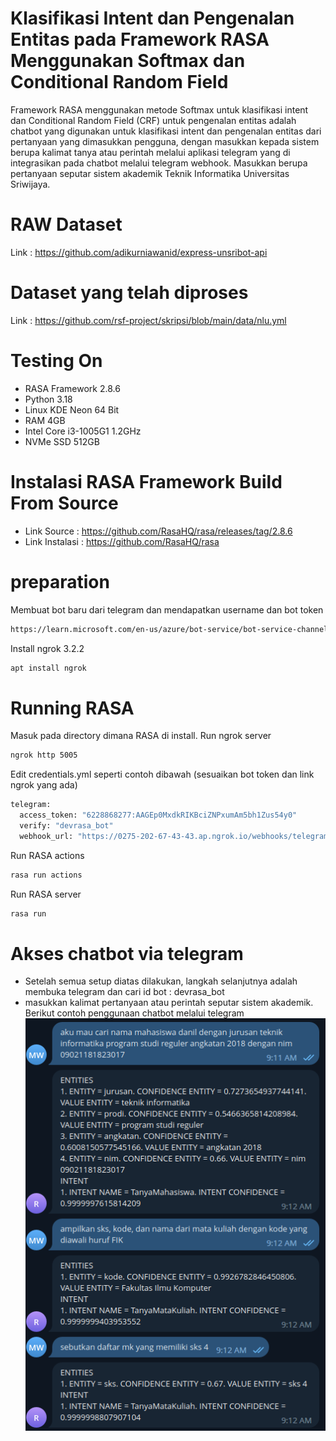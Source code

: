 # Klasifikasi Intent dan Pengenalan Entitas pada Framework RASA Menggunakan Softmax dan Conditional Random Field
Framework RASA menggunakan metode Softmax untuk klasifikasi intent dan Conditional Random Field (CRF) untuk pengenalan entitas adalah chatbot yang digunakan untuk klasifikasi intent dan pengenalan entitas dari pertanyaan yang dimasukkan pengguna, dengan masukkan kepada sistem berupa kalimat tanya atau perintah melalui aplikasi telegram yang di integrasikan pada chatbot melalui telegram webhook. Masukkan berupa pertanyaan seputar sistem akademik Teknik Informatika Universitas Sriwijaya.

# RAW Dataset
Link : https://github.com/adikurniawanid/express-unsribot-api

# Dataset yang telah diproses
Link : https://github.com/rsf-project/skripsi/blob/main/data/nlu.yml

# Testing On
- RASA Framework 2.8.6
- Python 3.18
- Linux KDE Neon 64 Bit
- RAM 4GB
- Intel Core i3-1005G1 1.2GHz
- NVMe SSD 512GB

# Instalasi RASA Framework Build From Source
- Link Source : https://github.com/RasaHQ/rasa/releases/tag/2.8.6
- Link Instalasi : https://github.com/RasaHQ/rasa

# preparation
Membuat bot baru dari telegram dan mendapatkan username dan bot token
```bash
https://learn.microsoft.com/en-us/azure/bot-service/bot-service-channel-connect-telegram?view=azure-bot-service-4.0
```
Install ngrok 3.2.2
```bash
apt install ngrok
```

# Running RASA
Masuk pada directory dimana RASA di install.
Run ngrok server
```bash
ngrok http 5005
```
Edit credentials.yml seperti contoh dibawah (sesuaikan bot token dan link ngrok yang ada)
```bash
telegram:
  access_token: "6228868277:AAGEp0MxdkRIKBciZNPxumAm5bh1Zus54y0"
  verify: "devrasa_bot"
  webhook_url: "https://0275-202-67-43-43.ap.ngrok.io/webhooks/telegram/webhook"
```
Run RASA actions
```bash
rasa run actions
```
Run RASA server
```bash
rasa run
```

# Akses chatbot via telegram
- Setelah semua setup diatas dilakukan, langkah selanjutnya adalah membuka telegram dan cari id bot : devrasa_bot
- masukkan kalimat pertanyaan atau perintah seputar sistem akademik. Berikut contoh penggunaan chatbot melalui telegram
![cover manual book](https://github.com/rsf-project/skripsi/blob/main/results/Screenshot_20230603_215617.png)
